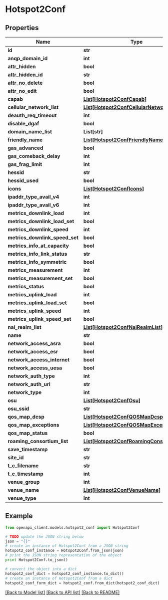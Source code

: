 # Hotspot2Conf


## Properties

Name | Type | Description | Notes
------------ | ------------- | ------------- | -------------
**id** | **str** |  | [optional] 
**anqp_domain_id** | **int** |  | [optional] 
**attr_hidden** | **bool** |  | [optional] 
**attr_hidden_id** | **str** |  | [optional] 
**attr_no_delete** | **bool** |  | [optional] 
**attr_no_edit** | **bool** |  | [optional] 
**capab** | [**List[Hotspot2ConfCapab]**](Hotspot2ConfCapab.md) |  | [optional] 
**cellular_network_list** | [**List[Hotspot2ConfCellularNetworkList]**](Hotspot2ConfCellularNetworkList.md) |  | [optional] 
**deauth_req_timeout** | **int** |  | [optional] 
**disable_dgaf** | **bool** |  | [optional] 
**domain_name_list** | **List[str]** |  | [optional] 
**friendly_name** | [**List[Hotspot2ConfFriendlyName]**](Hotspot2ConfFriendlyName.md) |  | [optional] 
**gas_advanced** | **bool** |  | [optional] 
**gas_comeback_delay** | **int** |  | [optional] 
**gas_frag_limit** | **int** |  | [optional] 
**hessid** | **str** |  | [optional] 
**hessid_used** | **bool** |  | [optional] 
**icons** | [**List[Hotspot2ConfIcons]**](Hotspot2ConfIcons.md) |  | [optional] 
**ipaddr_type_avail_v4** | **int** |  | [optional] 
**ipaddr_type_avail_v6** | **int** |  | [optional] 
**metrics_downlink_load** | **int** |  | [optional] 
**metrics_downlink_load_set** | **bool** |  | [optional] 
**metrics_downlink_speed** | **int** |  | [optional] 
**metrics_downlink_speed_set** | **bool** |  | [optional] 
**metrics_info_at_capacity** | **bool** |  | [optional] 
**metrics_info_link_status** | **str** |  | [optional] 
**metrics_info_symmetric** | **bool** |  | [optional] 
**metrics_measurement** | **int** |  | [optional] 
**metrics_measurement_set** | **bool** |  | [optional] 
**metrics_status** | **bool** |  | [optional] 
**metrics_uplink_load** | **int** |  | [optional] 
**metrics_uplink_load_set** | **bool** |  | [optional] 
**metrics_uplink_speed** | **int** |  | [optional] 
**metrics_uplink_speed_set** | **bool** |  | [optional] 
**nai_realm_list** | [**List[Hotspot2ConfNaiRealmList]**](Hotspot2ConfNaiRealmList.md) |  | [optional] 
**name** | **str** |  | [optional] 
**network_access_asra** | **bool** |  | [optional] 
**network_access_esr** | **bool** |  | [optional] 
**network_access_internet** | **bool** |  | [optional] 
**network_access_uesa** | **bool** |  | [optional] 
**network_auth_type** | **int** |  | [optional] 
**network_auth_url** | **str** |  | [optional] 
**network_type** | **int** |  | [optional] 
**osu** | [**List[Hotspot2ConfOsu]**](Hotspot2ConfOsu.md) |  | [optional] 
**osu_ssid** | **str** |  | [optional] 
**qos_map_dcsp** | [**List[Hotspot2ConfQOSMapDcsp]**](Hotspot2ConfQOSMapDcsp.md) |  | [optional] 
**qos_map_exceptions** | [**List[Hotspot2ConfQOSMapExceptions]**](Hotspot2ConfQOSMapExceptions.md) |  | [optional] 
**qos_map_status** | **bool** |  | [optional] 
**roaming_consortium_list** | [**List[Hotspot2ConfRoamingConsortiumList]**](Hotspot2ConfRoamingConsortiumList.md) |  | [optional] 
**save_timestamp** | **str** |  | [optional] 
**site_id** | **str** |  | [optional] 
**t_c_filename** | **str** |  | [optional] 
**t_c_timestamp** | **int** |  | [optional] 
**venue_group** | **int** |  | [optional] 
**venue_name** | [**List[Hotspot2ConfVenueName]**](Hotspot2ConfVenueName.md) |  | [optional] 
**venue_type** | **int** |  | [optional] 

## Example

```python
from openapi_client.models.hotspot2_conf import Hotspot2Conf

# TODO update the JSON string below
json = "{}"
# create an instance of Hotspot2Conf from a JSON string
hotspot2_conf_instance = Hotspot2Conf.from_json(json)
# print the JSON string representation of the object
print Hotspot2Conf.to_json()

# convert the object into a dict
hotspot2_conf_dict = hotspot2_conf_instance.to_dict()
# create an instance of Hotspot2Conf from a dict
hotspot2_conf_form_dict = hotspot2_conf.from_dict(hotspot2_conf_dict)
```
[[Back to Model list]](../README.md#documentation-for-models) [[Back to API list]](../README.md#documentation-for-api-endpoints) [[Back to README]](../README.md)


